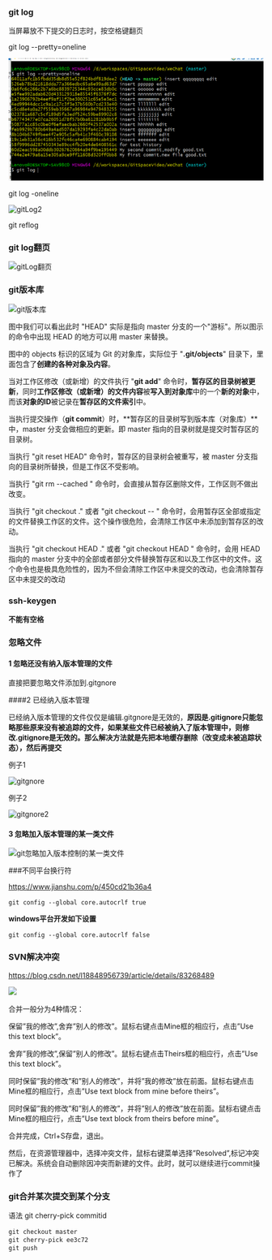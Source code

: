 ### git log

当屏幕放不下提交的日志时，按空格键翻页

git log   --pretty=oneline

![gitLog](./note\images\gitLog.png)

git log -oneline

![gitLog2](F:\workspace\idea\study\study\note\images\gitLog2.png)

git reflog





### git log翻页

![gitLog翻页](F:\workspace\idea\study\study\note\images\gitLog翻页.png)



### git版本库

![git版本库](F:\workspace\idea\study\study\note\images\git版本库.jpg)

图中我们可以看出此时 "HEAD" 实际是指向 master 分支的一个"游标"。所以图示的命令中出现 HEAD 的地方可以用 master 来替换。

图中的 objects 标识的区域为 Git 的对象库，实际位于 "**.git/objects**" 目录下，里面包含了**创建的各种对象及内容**。

当对工作区修改（或新增）的文件执行 "**git add**" 命令时，**暂存区的目录树被更新**，同时**工作区修改（或新增）的文件内容**被**写入到对象库**中的一个**新的对象**中，而该**对象的ID**被记录在**暂存区的文件索引**中。

当执行提交操作（**git commit**）时，**暂存区的目录树写到版本库（对象库）**中，master 分支会做相应的更新。即 master 指向的目录树就是提交时暂存区的目录树。

当执行 "git reset HEAD" 命令时，暂存区的目录树会被重写，被 master 分支指向的目录树所替换，但是工作区不受影响。

当执行 "git rm --cached <file>" 命令时，会直接从暂存区删除文件，工作区则不做出改变。

当执行 "git checkout ." 或者 "git checkout -- <file>" 命令时，会用暂存区全部或指定的文件替换工作区的文件。这个操作很危险，会清除工作区中未添加到暂存区的改动。

当执行 "git checkout HEAD ." 或者 "git checkout HEAD <file>" 命令时，会用 HEAD 指向的 master 分支中的全部或者部分文件替换暂存区和以及工作区中的文件。这个命令也是极具危险性的，因为不但会清除工作区中未提交的改动，也会清除暂存区中未提交的改动

### ssh-keygen

**不能有空格**

### 忽略文件

#### 1 忽略还没有纳入版本管理的文件

直接把要忽略文件添加到.gitgnore

####2 已经纳入版本管理

已经纳入版本管理的文件仅仅是编辑.gitgnore是无效的，**原因是.gitignore只能忽略那些原来没有被追踪的文件，如果某些文件已经被纳入了版本管理中，则修改.gitignore是无效的。那么解决方法就是先把本地缓存删除（改变成未被追踪状态），然后再提交**

例子1

![gitgnore](D:\resources\study\note\images\gitgnore.png)

例子2 

![gitgnore2](D:\resources\study\note\images\gitgnore2.png)



#### 3 忽略加入版本管理的某一类文件

![git忽略加入版本控制的某一类文件](D:\resources\study\note\images\git忽略加入版本控制的某一类文件.png)

###不同平台换行符

https://www.jianshu.com/p/450cd21b36a4

```shell
git config --global core.autocrlf true
```



**windows平台开发如下设置**

```shell
git config --global core.autocrlf false
```



### SVN解决冲突

https://blog.csdn.net/l18848956739/article/details/83268489

![](D:\note\note\images\SVNconflict.png)

合并一般分为4种情况：

保留”我的修改”,舍弃”别人的修改”。鼠标右键点击Mine框的相应行，点击”Use this text block”。

舍弃”我的修改”,保留”别人的修改”。鼠标右键点击Theirs框的相应行，点击”Use this text block”。

同时保留”我的修改”和”别人的修改”，并将”我的修改”放在前面。鼠标右键点击Mine框的相应行，点击”Use text block from mine before theirs”。

同时保留”我的修改”和”别人的修改”，并将”别人的修改”放在前面。鼠标右键点击Mine框的相应行，点击”Use text block from theirs before mine”。

合并完成，Ctrl+S存盘，退出。

然后，在资源管理器中，选择冲突文件，鼠标右键菜单选择”Resolved”,标记冲突已解决。系统会自动删除因冲突而新建的文件。此时，就可以继续进行commit操作了



### git合并某次提交到某个分支

语法 git cherry-pick commitid

~~~shell
git checkout master
git cherry-pick ee3c72
git push
~~~

